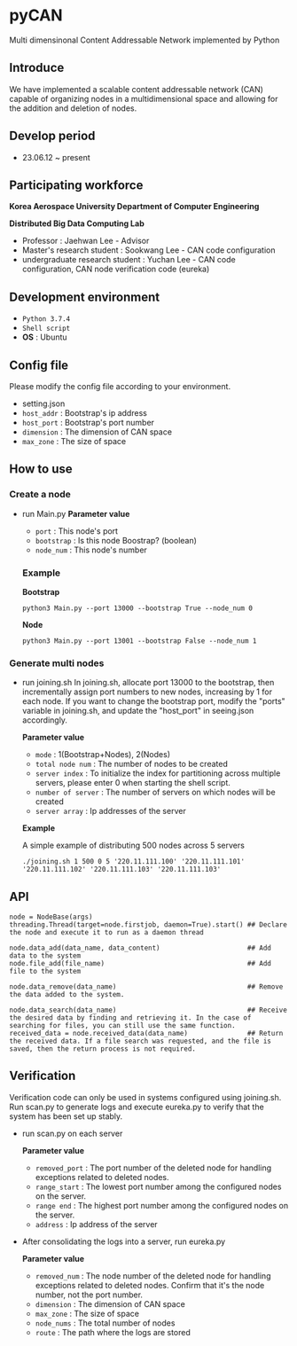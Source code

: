 # pyCAN
Multi dimensinonal Content Addressable Network implemented by Python

## Introduce
We have implemented a scalable content addressable network (CAN) capable of organizing nodes in a multidimensional space and allowing for the addition and deletion of nodes.

## Develop period
* 23.06.12 ~ present

## Participating workforce
 **Korea Aerospace University Department of Computer Engineering**
 
 **Distributed Big Data Computing Lab**
 - Professor : Jaehwan Lee - Advisor
 - Master's research student : Sookwang Lee - CAN code configuration
 - undergraduate research student : Yuchan Lee -  CAN code configuration, CAN node verification code (eureka)

## Development environment
- `Python 3.7.4`
- `Shell script`
- **OS** : Ubuntu

## Config file
Please modify the config file according to your environment.

- setting.json
- `host_addr` : Bootstrap's ip address
- `host_port` : Bootstrap's port number
- `dimension` : The dimension of CAN space
- `max_zone`  : The size of space

## How to use
  ### Create a node
  - run Main.py
    **Parameter value**
      - `port` : This node's port
      - `bootstrap` : Is this node Boostrap? (boolean)
      - `node_num` : This node's number
  
    ### Example 
      **Bootstrap**
      ```
      python3 Main.py --port 13000 --bootstrap True --node_num 0
      ```
  
      **Node**
      ```
      python3 Main.py --port 13001 --bootstrap False --node_num 1
      ```
  
  ### Generate multi nodes
  - run joining.sh
  In joining.sh, allocate port 13000 to the bootstrap, then incrementally assign port numbers to new nodes, increasing by 1 for each node. If you want to change the bootstrap port, modify the "ports" variable in joining.sh, and update the "host_port" in seeing.json accordingly.

    **Parameter value**
    - `mode` : 1(Bootstrap+Nodes), 2(Nodes)
    - `total node num` : The number of nodes to be created
    - `server index` : To initialize the index for partitioning across multiple servers, please enter 0 when starting the shell script.
    - `number of server` : The number of servers on which nodes will be created
    - `server array` : Ip addresses of the server

  
    **Example**
    
    A simple example of distributing 500 nodes across 5 servers

    ```
    ./joining.sh 1 500 0 5 '220.11.111.100' '220.11.111.101' '220.11.111.102' '220.11.111.103' '220.11.111.103'
    ```

## API
```
node = NodeBase(args)
threading.Thread(target=node.firstjob, daemon=True).start() ## Declare the node and execute it to run as a daemon thread

node.data_add(data_name, data_content)                      ## Add data to the system
node.file_add(file_name)                                    ## Add file to the system

node.data_remove(data_name)                                 ## Remove the data added to the system.

node.data_search(data_name)                                 ## Receive the desired data by finding and retrieving it. In the case of searching for files, you can still use the same function.
received_data = node.received_data(data_name)               ## Return the received data. If a file search was requested, and the file is saved, then the return process is not required.
```

## Verification
Verification code can only be used in systems configured using joining.sh.
Run scan.py to generate logs and execute eureka.py to verify that the system has been set up stably.
- run scan.py on each server
  
   **Parameter value**
     - `removed_port` : The port number of the deleted node for handling exceptions related to deleted nodes.
     - `range_start` : The lowest port number among the configured nodes on the server.
     - `range end` : The highest port number among the configured nodes on the server.
     - `address` : Ip address of the server

- After consolidating the logs into a server, run eureka.py
  
   **Parameter value**
     - `removed_num` : The node number of the deleted node for handling exceptions related to deleted nodes. Confirm that it's the node number, not the port number. 
     - `dimension` : The dimension of CAN space
     - `max_zone`  : The size of space
     - `node_nums` : The total number of nodes
     - `route` :  The path where the logs are stored


  
  
